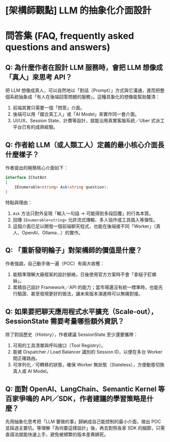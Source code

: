 # [架構師觀點] LLM 的抽象化介面設計

# 問答集 (FAQ, frequently asked questions and answers)

## Q: 為什麼作者在設計 LLM 服務時，會把 LLM 想像成「真人」來思考 API？
把 LLM 想像成真人，可以自然地以「對話（Prompt）」方式與它溝通，進而把整個系統抽象成「有人在後端回答問題的服務」。這種具象化的想像能幫助釐清：  
1. 前端其實只需要一個「問答」介面。  
2. 後端可以用「媒合真工人」或「AI Model」來實作同一套介面。  
3. UI/UX、Session State、計費等設計，就能沿用真實客服系統／Uber 式派工平台已有的成熟經驗。  

## Q: 作者給 LLM（或人類工人）定義的最小核心介面長什麼樣子？
作者提出的極簡核心介面如下：  
```csharp
interface IChatBot
{
    IEnumerable<string> Ask(string question);
}
```  
特點與理由：  
1. `Ask` 方法只對外呈現「輸入一句話 → 可能得到多段回覆」的行為本質。  
2. 回傳 `IEnumerable<string>` 允許流式傳輸、多人協作或工具插入等彈性。  
3. 這個介面已足以開發一個前端聊天程式，也能在後端接不同「Worker」（真人、OpenAI、Ollama…）的實作。  

## Q: 「重新發明輪子」對架構師的價值是什麼？  
作者強調，自己動手做一遍（POC）有兩大收穫：  
1. 能精準理解大廠框架的設計脈絡，日後使用官方方案時不會「拿槌子釘螺絲」。  
2. 累積自己設計 Framework／API 的能力；當市場還沒有統一標準時，也能先行驗證、甚至發現更好的做法，讓未來版本演進時可以無痛對接。  

## Q: 如果要把聊天應用程式水平擴充（Scale-out），SessionState 需要考量哪些額外資訊？  
除了對話歷史（History），作者建議 SessionState 至少還要攜帶：  
1. 可用的工具清單與呼叫接口（Tool Registry）。  
2. 能被 Dispatcher / Load Balancer 識別的 Session ID，以便在多台 Worker 間正確路由。  
3. 可序列化／可轉移的狀態，確保 Worker 無狀態（Stateless），方便動態切換真人或 AI Model。  

## Q: 面對 OpenAI、LangChain、Semantic Kernel 等百家爭鳴的 API／SDK，作者建議的學習策略是什麼？  
先用抽象化思考把「LLM 要做的事」歸納成自己能控制的最小介面，做出 POC 並踩過主要坑。等理解「為何要這樣設計」後，再去對照各家 SDK 的細節，只需查語法就能快速上手，避免被頻繁的版本差異綁死。